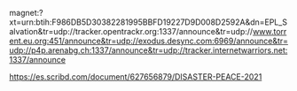magnet:?xt=urn:btih:F986DB5D30382281995BBFD19227D9D008D2592A&dn=EPL_Salvation&tr=udp://tracker.opentrackr.org:1337/announce&tr=udp://www.torrent.eu.org:451/announce&tr=udp://exodus.desync.com:6969/announce&tr=udp://p4p.arenabg.ch:1337/announce&tr=udp://tracker.internetwarriors.net:1337/announce

https://es.scribd.com/document/627656879/DISASTER-PEACE-2021
